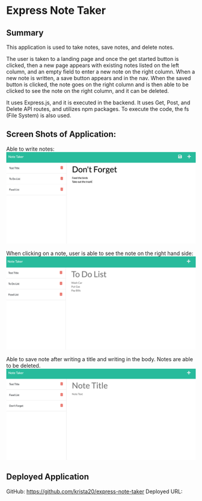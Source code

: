 # Express Note Taker

## Summary

This application is used to take notes, save notes, and delete notes.

The user is taken to a landing page and once the get started button is clicked, then a new page appears with existing notes listed on the left column, and an empty field to enter a new note on the right column. When a new note is written, a save button appears and in the nav. When the saved button is clicked, the note goes on the right column and is then able to be clicked to see the note on the right column, and it can be deleted.

It uses Express.js, and it is executed in the backend. It uses Get, Post, and Delete API routes, and utilizes npm packages. To execute the code, the fs (File System) is also used.


## Screen Shots of Application:
Able to write notes:
![image](/public/assets/images/write-note.png)

When clicking on a note, user is able to see the note on the right hand side:
![image](/public/assets/images/show-note.png)

Able to save note after writing a title and writing in the body.
Notes are able to be deleted.
![image](/public/assets/images/note-saved-deleted.png)

## Deployed Application
GitHub: https://github.com/krista20/express-note-taker
Deployed URL: 

